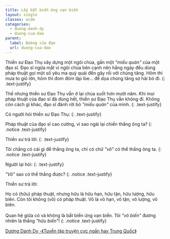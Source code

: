 ```yaml
---
title: Lấy bất biến ứng vạn biến
layout: single
classes: wide
categories:
  - duong-danh-dy
  - duong-cua-dao
parent:
  label: Đường của đạo
  url: duong-cua-dao
---
```


Thiền sư Đạo Thụ xây dựng một ngôi chùa, gần một *"miếu quán"* của một đạo sĩ. Đạo sĩ ngứa mắt vì ngôi chùa bên cạnh nên hằng ngày đều dùng pháp thuật gọi một số yêu ma quỷ quái đến gây rối với chúng tăng. Hôm thì mưa to gió lớn, hôm thì đom đóm lập lòe... để dọa chúng tăng sợ hãi bỏ đi.
{: .text-justify}

Thế nhưng thiền sư Đạo Thụ vẫn ở lại chùa suốt hơn mười năm. Khi mọi pháp thuật của đạo sĩ đã dùng hết, thiền sư Đạo Thụ vẫn không đi. Không còn cách gì khác, đạo sĩ đành rời bỏ *"miếu quán"* của mình.
{: .text-justify}

Có người hỏi thiền sư Đạo Thụ:
{: .text-justify}

Pháp thuật của đạo sĩ cao cường, vì sao ngài lại chiến thắng ông ta?
{: .notice .text-justify}

Thiền sư trả lời:
{: .text-justify}

Tôi chẳng có cái gì để thắng ông ta, chỉ có chữ *"vô"* có thể thắng ông ta.
{: .notice .text-justify}

Người lại hỏi:
{: .text-justify}

*"Vô"* sao có thể thắng được?
{: .notice .text-justify}

Thiền sư trả lời:

Họ có (hữu) pháp thuật, nhưng hữu là hữu hạn, hữu tận, hữu lượng, hữu biên. Còn tôi không (vô) có pháp thuật. Vô là vô hạn, vô tận, vô lượng, vô biên.\
 \
Quan hệ giữa có và không là bất biến ứng vạn biến. Tôi *"vô biến"* đương nhiên là thắng *"hữu biến"*!
{: .notice .text-justify}
> <cite>
<a target="_blank" href="https://www.thuvienpdf.com/tuyen-tap-truyen-ngan-cuc-hay-trung-quoc">
Dương Danh Dy -《Tuyển tập truyện cực ngắn hay Trung Quốc》
</a>
</cite>